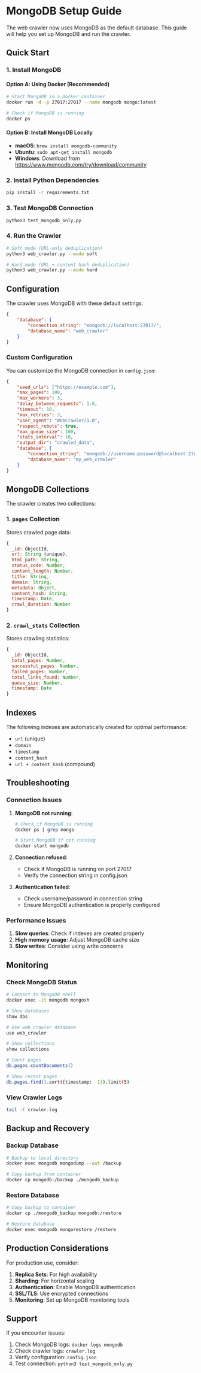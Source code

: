 # MongoDB Setup Guide

The web crawler now uses MongoDB as the default database. This guide will help you set up MongoDB and run the crawler.

## Quick Start

### 1. Install MongoDB

#### Option A: Using Docker (Recommended)
```bash
# Start MongoDB in a Docker container
docker run -d -p 27017:27017 --name mongodb mongo:latest

# Check if MongoDB is running
docker ps
```

#### Option B: Install MongoDB Locally
- **macOS**: `brew install mongodb-community`
- **Ubuntu**: `sudo apt-get install mongodb`
- **Windows**: Download from https://www.mongodb.com/try/download/community

### 2. Install Python Dependencies
```bash
pip install -r requirements.txt
```

### 3. Test MongoDB Connection
```bash
python3 test_mongodb_only.py
```

### 4. Run the Crawler
```bash
# Soft mode (URL-only deduplication)
python3 web_crawler.py --mode soft

# Hard mode (URL + content hash deduplication)
python3 web_crawler.py --mode hard
```

## Configuration

The crawler uses MongoDB with these default settings:

```json
{
    "database": {
        "connection_string": "mongodb://localhost:27017/",
        "database_name": "web_crawler"
    }
}
```

### Custom Configuration

You can customize the MongoDB connection in `config.json`:

```json
{
    "seed_urls": ["https://example.com"],
    "max_pages": 100,
    "max_workers": 3,
    "delay_between_requests": 1.0,
    "timeout": 10,
    "max_retries": 3,
    "user_agent": "WebCrawler/1.0",
    "respect_robots": true,
    "max_queue_size": 100,
    "stats_interval": 10,
    "output_dir": "crawled_data",
    "database": {
        "connection_string": "mongodb://username:password@localhost:27017/",
        "database_name": "my_web_crawler"
    }
}
```

## MongoDB Collections

The crawler creates two collections:

### 1. `pages` Collection
Stores crawled page data:
```javascript
{
  _id: ObjectId,
  url: String (unique),
  html_path: String,
  status_code: Number,
  content_length: Number,
  title: String,
  domain: String,
  metadata: Object,
  content_hash: String,
  timestamp: Date,
  crawl_duration: Number
}
```

### 2. `crawl_stats` Collection
Stores crawling statistics:
```javascript
{
  _id: ObjectId,
  total_pages: Number,
  successful_pages: Number,
  failed_pages: Number,
  total_links_found: Number,
  queue_size: Number,
  timestamp: Date
}
```

## Indexes

The following indexes are automatically created for optimal performance:

- `url` (unique)
- `domain`
- `timestamp`
- `content_hash`
- `url + content_hash` (compound)

## Troubleshooting

### Connection Issues

1. **MongoDB not running**:
   ```bash
   # Check if MongoDB is running
   docker ps | grep mongo
   
   # Start MongoDB if not running
   docker start mongodb
   ```

2. **Connection refused**:
   - Check if MongoDB is running on port 27017
   - Verify the connection string in config.json

3. **Authentication failed**:
   - Check username/password in connection string
   - Ensure MongoDB authentication is properly configured

### Performance Issues

1. **Slow queries**: Check if indexes are created properly
2. **High memory usage**: Adjust MongoDB cache size
3. **Slow writes**: Consider using write concerns

## Monitoring

### Check MongoDB Status
```bash
# Connect to MongoDB shell
docker exec -it mongodb mongosh

# Show databases
show dbs

# Use web_crawler database
use web_crawler

# Show collections
show collections

# Count pages
db.pages.countDocuments()

# Show recent pages
db.pages.find().sort({timestamp: -1}).limit(5)
```

### View Crawler Logs
```bash
tail -f crawler.log
```

## Backup and Recovery

### Backup Database
```bash
# Backup to local directory
docker exec mongodb mongodump --out /backup

# Copy backup from container
docker cp mongodb:/backup ./mongodb_backup
```

### Restore Database
```bash
# Copy backup to container
docker cp ./mongodb_backup mongodb:/restore

# Restore database
docker exec mongodb mongorestore /restore
```

## Production Considerations

For production use, consider:

1. **Replica Sets**: For high availability
2. **Sharding**: For horizontal scaling
3. **Authentication**: Enable MongoDB authentication
4. **SSL/TLS**: Use encrypted connections
5. **Monitoring**: Set up MongoDB monitoring tools

## Support

If you encounter issues:

1. Check MongoDB logs: `docker logs mongodb`
2. Check crawler logs: `crawler.log`
3. Verify configuration: `config.json`
4. Test connection: `python3 test_mongodb_only.py`
